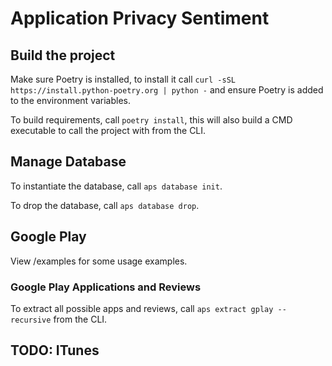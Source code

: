 # Application Privacy Sentiment

## Build the project

Make sure Poetry is installed, to install it call `curl -sSL https://install.python-poetry.org | python -` and ensure Poetry is added to the environment variables.

To build requirements, call `poetry install`, this will also build a CMD executable to call the project with from the CLI.


## Manage Database

To instantiate the database, call `aps database init`.

To drop the database, call `aps database drop`.

## Google Play

View /examples for some usage examples.

### Google Play Applications and Reviews

To extract all possible apps and reviews, call `aps extract gplay --recursive` from the CLI.


## TODO: ITunes